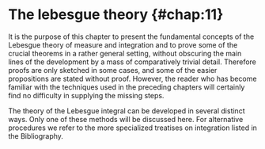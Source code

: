 # The lebesgue theory {#chap:11}

It is the purpose of this chapter to present the fundamental concepts of
the Lebesgue theory of measure and integration and to prove some of the
crucial theorems in a rather general setting, without obscuring the main
lines of the development by a mass of comparatively trivial detail.
Therefore proofs are only sketched in some cases, and some of the easier
propositions are stated without proof. However, the reader who has
become familiar with the techniques used in the preceding chapters will
certainly find no difficulty in supplying the missing steps.

The theory of the Lebesgue integral can be developed in several distinct
ways. Only one of these methods will be discussed here. For alternative
procedures we refer to the more specialized treatises on integration
listed in the Bibliography.
